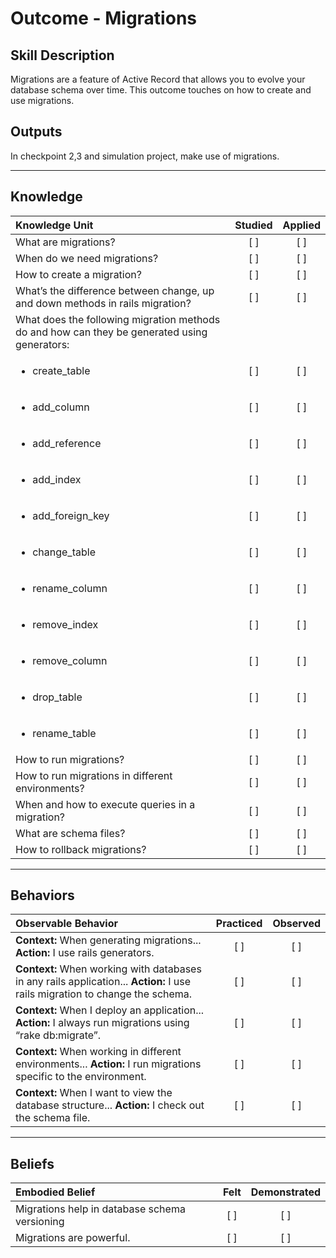 # Outcome - Migrations

Skill Description
----------
Migrations are a feature of Active Record that allows you to evolve your database schema over time. This outcome touches on how to create and use migrations.

Outputs
----------
In checkpoint 2,3 and simulation project, make use of migrations.


----------
## **Knowledge**


| Knowledge Unit   |      Studied      | Applied |
|:-------------|:------------------:|:--------:|
| What are migrations? | [ ] | [ ]  |
| When do we need migrations? | [ ] | [ ]  |
| How to create a migration? | [ ] | [ ]  |
| What’s the difference between change, up and down methods in rails migration? | [ ] | [ ]  |
| What does the following migration methods do and how can they be generated using generators: |||
| <ul><li>create_table | [ ] | [ ]  |
| <ul><li>add_column | [ ] | [ ]  |
| <ul><li>add_reference | [ ] | [ ]  |
| <ul><li>add_index | [ ] | [ ]  |
| <ul><li>add_foreign_key | [ ] | [ ]  |
| <ul><li>change_table | [ ] | [ ]  |
| <ul><li>rename_column | [ ] | [ ]  |
| <ul><li>remove_index | [ ] | [ ]  |
| <ul><li>remove_column | [ ] | [ ]  |
| <ul><li>drop_table | [ ] | [ ]  |
| <ul><li>rename_table | [ ] | [ ]  |
| How to run migrations? | [ ] | [ ]  |
| How to run migrations in different environments? | [ ] | [ ]  |
| When and how to execute queries in a migration? | [ ] | [ ]  |
| What are schema files?| [ ] | [ ]  |
| How to rollback migrations? | [ ] | [ ]  |


----------


## **Behaviors**


| Observable Behavior   |      Practiced      | Observed |
|:-------------|:------------------:|:--------:|
| **Context:** When generating migrations... **Action:**  I use rails generators.| [ ] | [ ]  |
| **Context:** When working with databases in any rails application... **Action:**  I use rails migration to change the schema.| [ ] | [ ]  |
| **Context:** When I deploy an application... **Action:**  I always run migrations using “rake db:migrate”.| [ ] | [ ]  |
| **Context:** When working in different environments... **Action:**  I run migrations specific to the environment.| [ ] | [ ]  |
| **Context:** When I want to view the database structure... **Action:**  I check out the schema file.| [ ] | [ ]  |



----------


## **Beliefs**


| Embodied Belief   |      Felt      | Demonstrated |
|:-------------|:------------------:|:--------:|
| Migrations help in database schema versioning | [ ] | [ ]  |
| Migrations are powerful. | [ ] | [ ]  |
